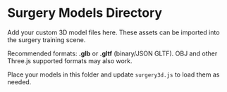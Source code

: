 # Surgery Models Directory

Add your custom 3D model files here. These assets can be imported into the surgery training scene.

Recommended formats: **.glb** or **.gltf** (binary/JSON GLTF). OBJ and other Three.js supported formats may also work.

Place your models in this folder and update `surgery3d.js` to load them as needed.
